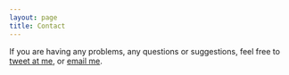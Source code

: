 ```yaml
---
layout: page
title: Contact
---
```


If you are having any problems, any questions or suggestions, feel free to [tweet at me](https://x.com/intent/post?text=%40lakshitabh), or [email me](mailto:lbhargava@umass.edu).
